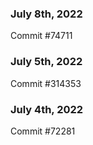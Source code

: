 ### July 8th, 2022

Commit #74711

### July 5th, 2022

Commit #314353


### July 4th, 2022

Commit #72281
